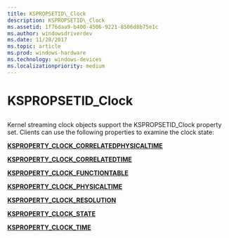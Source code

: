 ```yaml
---
title: KSPROPSETID\_Clock
description: KSPROPSETID\_Clock
ms.assetid: 1f76daa9-b400-4506-9221-8506d8b75e1c
ms.author: windowsdriverdev
ms.date: 11/28/2017
ms.topic: article
ms.prod: windows-hardware
ms.technology: windows-devices
ms.localizationpriority: medium
---
```


# KSPROPSETID\_Clock


## <span id="ddk_kspropsetid_clock_ks"></span><span id="DDK_KSPROPSETID_CLOCK_KS"></span>


Kernel streaming clock objects support the KSPROPSETID\_Clock property set. Clients can use the following properties to examine the clock state:

[**KSPROPERTY\_CLOCK\_CORRELATEDPHYSICALTIME**](ksproperty-clock-correlatedphysicaltime.md)

[**KSPROPERTY\_CLOCK\_CORRELATEDTIME**](ksproperty-clock-correlatedtime.md)

[**KSPROPERTY\_CLOCK\_FUNCTIONTABLE**](ksproperty-clock-functiontable.md)

[**KSPROPERTY\_CLOCK\_PHYSICALTIME**](ksproperty-clock-physicaltime.md)

[**KSPROPERTY\_CLOCK\_RESOLUTION**](ksproperty-clock-resolution.md)

[**KSPROPERTY\_CLOCK\_STATE**](ksproperty-clock-state.md)

[**KSPROPERTY\_CLOCK\_TIME**](ksproperty-clock-time.md)

 

 






